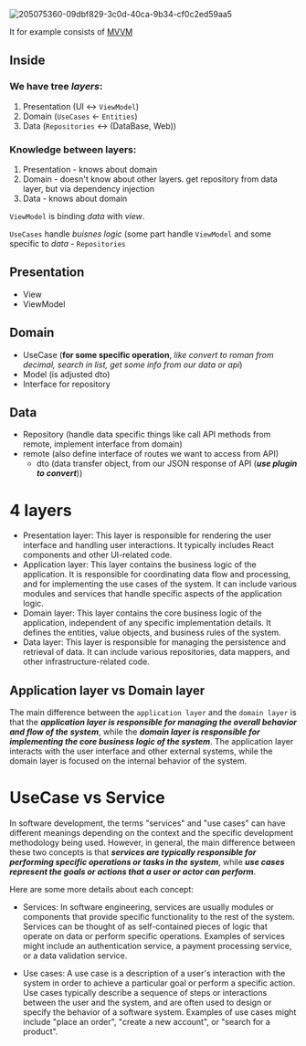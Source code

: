 ![205075360-09dbf829-3c0d-40ca-9b34-cf0c2ed59aa5](https://user-images.githubusercontent.com/63263301/205435613-daebb4e3-d541-48de-b61a-c08041aedafa.png)

It for example consists of [MVVM](https://github.com/KidPudel/android-starter-kit/blob/main/Architecture/MVVM.md)

## Inside

### We have tree _layers_:
1. Presentation (UI <-> `ViewModel`)
2. Domain (`UseCases` <- `Entities`)
3. Data (`Repositories` <-> (DataBase, Web))

### Knowledge between layers:
1. Presentation - knows about domain
2. Domain - doesn't know about other layers. get repository from data layer, but via dependency injection
3. Data - knows about domain


`ViewModel` is binding _data_ with _view_.  

`UseCases` handle _buisnes logic_ (some part handle `ViewModel` and some specific to _data_ - `Repositories`  

## Presentation
- View
- ViewModel

## Domain
- UseCase (**for some specific operation**, _like convert to roman from decimal, search in list, get some info from our data or api_)
- Model (is adjusted dto)
- Interface for repository

## Data
- Repository (handle data specific things like call API methods from remote, implement interface from domain)
- remote (also define interface of routes we want to access from API)
  - dto (data transfer object, from our JSON response of API (_**use plugin to convert**_))

# 4 layers

- Presentation layer: This layer is responsible for rendering the user interface and handling user interactions. It typically includes React components and other UI-related code.
- Application layer: This layer contains the business logic of the application. It is responsible for coordinating data flow and processing, and for implementing the use cases of the system. It can include various modules and services that handle specific aspects of the application logic.
- Domain layer: This layer contains the core business logic of the application, independent of any specific implementation details. It defines the entities, value objects, and business rules of the system.
- Data layer: This layer is responsible for managing the persistence and retrieval of data. It can include various repositories, data mappers, and other infrastructure-related code.

## Application layer vs Domain layer

The main difference between the `application layer` and the `domain layer` is that the **_application layer is responsible for managing the overall behavior and flow of the system_**, while the **_domain layer is responsible for implementing the core business logic of the system_**. The application layer interacts with the user interface and other external systems, while the domain layer is focused on the internal behavior of the system.

# UseCase vs Service
In software development, the terms "services" and "use cases" can have different meanings depending on the context and the specific development methodology being used. However, in general, the main difference between these two concepts is that **_services are typically responsible for performing specific operations or tasks in the system_**, while **_use cases represent the goals or actions that a user or actor can perform_**.

Here are some more details about each concept:

- Services: In software engineering, services are usually modules or components that provide specific functionality to the rest of the system. Services can be thought of as self-contained pieces of logic that operate on data or perform specific operations. Examples of services might include an authentication service, a payment processing service, or a data validation service.

- Use cases: A use case is a description of a user's interaction with the system in order to achieve a particular goal or perform a specific action. Use cases typically describe a sequence of steps or interactions between the user and the system, and are often used to design or specify the behavior of a software system. Examples of use cases might include "place an order", "create a new account", or "search for a product".
